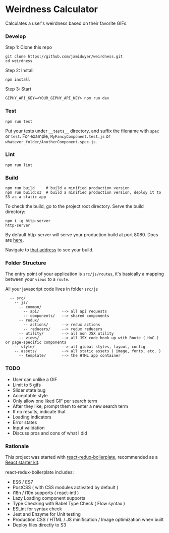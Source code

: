 # Weirdness Calculator

Calculates a user's weirdness based on their favorite GIFs.

### Develop

Step 1: Clone this repo
```
git clone https://github.com/jamidwyer/weirdness.git
cd weirdness
```

Step 2: Install

```
npm install
```

Step 3: Start

```
GIPHY_API_KEY=<YOUR_GIPHY_API_KEY> npm run dev
```

### Test

```
npm run test
```

Put your tests under `__tests__` directory, and suffix the filename with `spec` or `test`. For example, `MyFancyComponent.test.js` or `whatever_folder/AnotherComponent.spec.js`.

### Lint

```
npm run lint
```

### Build
```
npm run build     # build a minified production version
npm run build:s3  # build a minified production version, deploy it to S3 as a static app
```

To check the build, go to the project root directory. Serve the build directory:

```
npm i -g http-server
http-server
```

By default http-server will serve your production build at port 8080.  Docs are [here](https://www.npmjs.com/package/http-server).

Navigate to [that address](http://localhost:8080) to see your build.


### Folder Structure

The entry point of your application is `src/js/routes`, it's basically a mapping between your `views` to a `route`.

All your javascript code lives in folder `src/js`

```
  -- src/
    -- js/
      -- common/
        -- api/          --> all api requests
        -- components/   --> shared components
      -- redux/
        -- actions/      --> redux actions
        -- reducers/     --> redux reducers
      -- utility/        --> all non JSX utility
      -- views/          --> all JSX code hook up with Route ( HoC ) or page-specific components
    -- style/            --> all global styles, layout, config
    -- assets/           --> all static assets ( image, fonts, etc. )
      -- template/       --> the HTML app container

```
### TODO
* User can unlike a GIF
* Limit to 5 gifs
* Slider state bug
* Acceptable style
* Only allow one liked GIF per search term
* After they like, prompt them to enter a new search term
* If no results, indicate that
* Loading indicators
* Error states
* Input validation
* Discuss pros and cons of what I did

### Rationale
This project was started with [react-redux-boilerplate](https://github.com/iroy2000/react-redux-boilerplate), recommended as a [React starter kit](https://reactjs.org/community/starter-kits.html).

react-redux-boilerplate includes:
* ES6 / ES7
* PostCSS ( with CSS modules activated by default )
* i18n / i10n supports ( react-intl )
* Lazy Loading component supports
* Type Checking with Babel Type Check ( Flow syntax )
* ESLint for syntax check
* Jest and Enzyme for Unit testing
* Production CSS / HTML / JS minification / Image optimization when built
* Deploy files directly to S3

